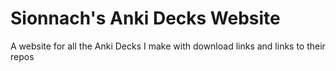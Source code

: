# Sionnach's Anki Decks Website

A website for all the Anki Decks I make with download links and links to their repos
